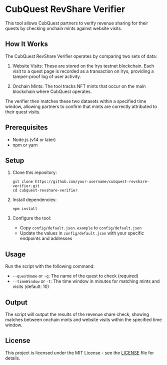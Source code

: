 # CubQuest RevShare Verifier

This tool allows CubQuest partners to verify revenue sharing for their quests by checking onchain mints against website visits.

## How It Works

The CubQuest RevShare Verifier operates by comparing two sets of data:

1. Website Visits: These are stored on the Irys testnet blockchain. Each visit to a quest page is recorded as a transaction on Irys, providing a tamper-proof log of user activity.

2. Onchain Mints: The tool tracks NFT mints that occur on the main blockchain where CubQuest operates.

The verifier then matches these two datasets within a specified time window, allowing partners to confirm that mints are correctly attributed to their quest visits.

## Prerequisites

- Node.js (v14 or later)
- npm or yarn

## Setup

1. Clone this repository:

   ```
   git clone https://github.com/your-username/cubquest-revshare-verifier.git
   cd cubquest-revshare-verifier
   ```

2. Install dependencies:

   ```
   npm install
   ```

3. Configure the tool:
   - Copy `config/default.json.example` to `config/default.json`
   - Update the values in `config/default.json` with your specific endpoints and addresses

## Usage

Run the script with the following command:

- `--questName` or `-q`: The name of the quest to check (required)
- `--timeWindow` or `-t`: The time window in minutes for matching mints and visits (default: 10)

## Output

The script will output the results of the revenue share check, showing matches between onchain mints and website visits within the specified time window.

## License

This project is licensed under the MIT License - see the [LICENSE](LICENSE) file for details.
